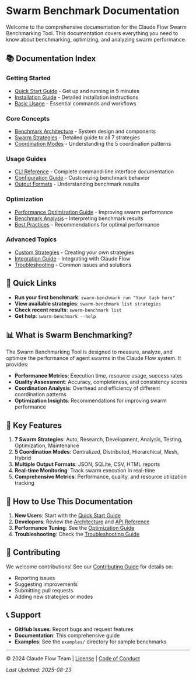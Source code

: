 # Swarm Benchmark Documentation

Welcome to the comprehensive documentation for the Claude Flow Swarm Benchmarking Tool. This documentation covers everything you need to know about benchmarking, optimizing, and analyzing swarm performance.

## 📚 Documentation Index

### Getting Started
- [Quick Start Guide](quick-start.md) - Get up and running in 5 minutes
- [Installation Guide](installation.md) - Detailed installation instructions
- [Basic Usage](basic-usage.md) - Essential commands and workflows

### Core Concepts
- [Benchmark Architecture](architecture.md) - System design and components
- [Swarm Strategies](strategies.md) - Detailed guide to all 7 strategies
- [Coordination Modes](coordination-modes.md) - Understanding the 5 coordination patterns

### Usage Guides
- [CLI Reference](cli-reference.md) - Complete command-line interface documentation
- [Configuration Guide](configuration.md) - Customizing benchmark behavior
- [Output Formats](output-formats.md) - Understanding benchmark results

### Optimization
- [Performance Optimization Guide](optimization-guide.md) - Improving swarm performance
- [Benchmark Analysis](analysis.md) - Interpreting benchmark results
- [Best Practices](best-practices.md) - Recommendations for optimal performance

### Advanced Topics
- [Custom Strategies](custom-strategies.md) - Creating your own strategies
- [Integration Guide](integration.md) - Integrating with Claude Flow
- [Troubleshooting](troubleshooting.md) - Common issues and solutions

## 🚀 Quick Links

- **Run your first benchmark**: `swarm-benchmark run "Your task here"`
- **View available strategies**: `swarm-benchmark list strategies`
- **Check recent results**: `swarm-benchmark list`
- **Get help**: `swarm-benchmark --help`

## 📊 What is Swarm Benchmarking?

The Swarm Benchmarking Tool is designed to measure, analyze, and optimize the performance of agent swarms in the Claude Flow system. It provides:

- **Performance Metrics**: Execution time, resource usage, success rates
- **Quality Assessment**: Accuracy, completeness, and consistency scores
- **Coordination Analysis**: Overhead and efficiency of different coordination patterns
- **Optimization Insights**: Recommendations for improving swarm performance

## 🎯 Key Features

1. **7 Swarm Strategies**: Auto, Research, Development, Analysis, Testing, Optimization, Maintenance
2. **5 Coordination Modes**: Centralized, Distributed, Hierarchical, Mesh, Hybrid
3. **Multiple Output Formats**: JSON, SQLite, CSV, HTML reports
4. **Real-time Monitoring**: Track swarm execution in real-time
5. **Comprehensive Metrics**: Performance, quality, and resource utilization tracking

## 📖 How to Use This Documentation

1. **New Users**: Start with the [Quick Start Guide](quick-start.md)
2. **Developers**: Review the [Architecture](architecture.md) and [API Reference](api-reference.md)
3. **Performance Tuning**: See the [Optimization Guide](optimization-guide.md)
4. **Troubleshooting**: Check the [Troubleshooting Guide](troubleshooting.md)

## 🤝 Contributing

We welcome contributions! See our [Contributing Guide](contributing.md) for details on:
- Reporting issues
- Suggesting improvements
- Submitting pull requests
- Adding new strategies or modes

## 📞 Support

- **GitHub Issues**: Report bugs and request features
- **Documentation**: This comprehensive guide
- **Examples**: See the `examples/` directory for sample benchmarks

---

© 2024 Claude Flow Team | [License](../LICENSE) | [Code of Conduct](code-of-conduct.md)

*Last Updated: 2025-08-23*
